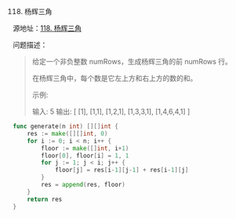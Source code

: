 118. 杨辉三角

源地址：[118. 杨辉三角](https://leetcode-cn.com/problems/pascals-triangle/)

问题描述：

>给定一个非负整数 numRows，生成杨辉三角的前 numRows 行。
>
>
>
>在杨辉三角中，每个数是它左上方和右上方的数的和。
>
>示例:
>
>输入: 5
>输出:
>[
>     [1],
>    [1,1],
>   [1,2,1],
>  [1,3,3,1],
> [1,4,6,4,1]
>]

``` go
func generate(n int) [][]int {
    res := make([][]int, 0)
    for i := 0; i < n; i++ {
        floor := make([]int, i+1)
        floor[0], floor[i] = 1, 1
        for j := 1; j < i; j++ {
            floor[j] = res[i-1][j-1] + res[i-1][j]
        }
        res = append(res, floor)
    }
    return res
}
```




